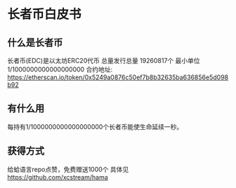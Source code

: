 # 长者币白皮书

## 什么是长者币

长者币(EDC)是以太坊ERC20代币
总量发行总量 19260817个 
最小单位 1/1000000000000000000
合约地址: https://etherscan.io/token/0x5249a0876c50ef7b8b32635ba636856e5d098b92


## 有什么用
每持有1/1000000000000000000个长者币能使生命延续一秒。

## 获得方式

给蛤语言repo点赞，免费赠送1000个
具体见 https://github.com/xcstream/hama
